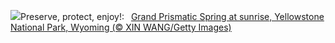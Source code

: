 ![](https://www.bing.com/th?id=OHR.YellowstoneGeyser_EN-US3470127711_UHD.jpg&w=1000)Preserve, protect, enjoy!:&nbsp;&ensp;[Grand Prismatic Spring at sunrise, Yellowstone National Park, Wyoming (© XIN WANG/Getty Images)](https://www.bing.com/th?id=OHR.YellowstoneGeyser_EN-US3470127711_UHD.jpg)
<br><br/>
